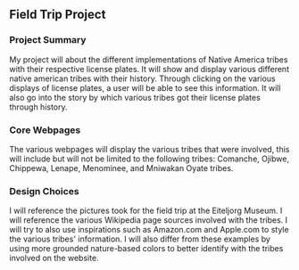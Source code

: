 ## Field Trip Project

### Project Summary

My project will about the different implementations of Native America tribes with their respective license plates. It will show and display various different native american tribes with their history. Through clicking on the various displays of license plates, a user will be able to see this information. It will also go into the story by which various tribes got their license plates through history.

### Core Webpages

The various webpages will display the various tribes that were involved, this will include but will not be limited to the following tribes: Comanche, Ojibwe, Chippewa, Lenape, Menominee, and Mniwakan Oyate tribes.

### Design Choices

I will reference the pictures took for the field trip at the Eiteljorg Museum. I will reference the various Wikipedia page sources involved with the tribes. I will try to also use inspirations such as Amazon.com and Apple.com to style the various tribes' information. I will also differ from these examples by using more grounded nature-based colors to better identify with the tribes involved on the website.
